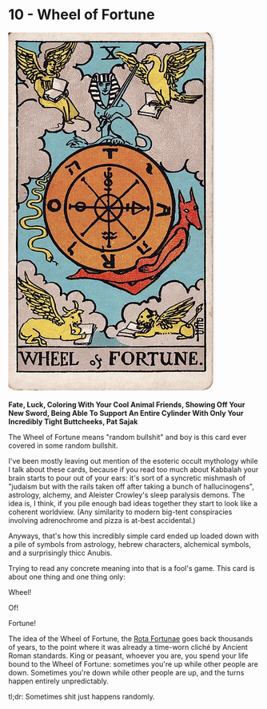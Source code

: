 # 10 - Wheel of Fortune

![wheel of fortune](../../images/tarot/10-wheel-of-fortune.jpg)

**Fate, Luck, Coloring With Your Cool Animal Friends, Showing Off Your New Sword, Being Able To Support An Entire Cylinder With Only Your Incredibly Tight Buttcheeks, Pat Sajak**

The Wheel of Fortune means "random bullshit" and boy is this card ever covered in some random bullshit.

I've been mostly leaving out mention of the esoteric occult mythology while I talk about these cards, because
if you read too much about Kabbalah your brain starts to pour out of your ears: it's
sort of a syncretic mishmash of "judaism but with the rails taken off after taking a bunch of hallucinogens",
astrology, alchemy, and Aleister Crowley's sleep paralysis demons. The idea is, I think, if you pile enough
bad ideas together they start to look like a coherent worldview. (Any similarity to modern big-tent conspiracies
involving adrenochrome and pizza is at-best accidental.)

Anyways, that's how this incredibly simple card ended up loaded down with a pile of symbols from astrology,
hebrew characters, alchemical symbols, and a surprisingly thicc Anubis.

Trying to read any concrete meaning into that is a fool's game. This card is about one thing and one thing only:

Wheel!

Of!

Fortune!

The idea of the Wheel of Fortune,
the [Rota Fortunae](https://en.wikipedia.org/wiki/Rota_Fortunae)
goes back thousands of years, to the point where it was already a time-worn cliché
by Ancient Roman standards. King or peasant, whoever you are, you spend your life bound to the Wheel of Fortune:
sometimes you're up while other people are down. Sometimes you're down while other people are up, and the turns
happen entirely unpredictably.

tl;dr: Sometimes shit just happens randomly.